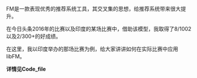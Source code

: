 FM是一款表现优秀的推荐系统工具，其交叉集的思想，给推荐系统带来很大提升。

在今日头条2016年的比赛以及印度的某场比赛中，借助该模型，我取得了8/1002以及2/300+的好成绩。

在这里，我以印度举办的那场比赛为例，给大家讲讲如何在实际比赛中应用libFM。

**详情见Code_file**
